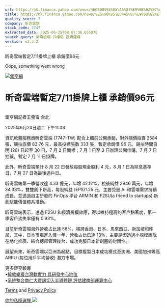 ```yaml
---
url: https://hk.finance.yahoo.com/news/%E6%98%95%E5%A5%87%E9%9B%B2%E7%AB%AF%E6%9A%AB%E5%AE%9A7-11%E6%8E%9B%E7%89%8C%E4%B8%8A%E6%AB%83-%E6%89%BF%E9%8A%B7%E5%83%B996%E5%85%83-030340880.html
title: https://hk.finance.yahoo.com/news/%E6%98%95%E5%A5%87%E9%9B%B2%E7%AB%AF%E6%9A%AB%E5%AE%9A7-11%E6%8E%9
quality_score: 7
company: 昕奇雲端
stock_code: 7747
extracted_date: 2025-06-25T08:07:36.655075
search_query: 昕奇雲端 目標價 投資建議
version: v3.3.2
---
```


昕奇雲端暫定7/11掛牌上櫃 承銷價96元 


Oops, something went wrong

 

[![鉅亨網](https://s.yimg.com/ny/api/res/1.2/UM5hrThmhlnSiBO4o4qlLg--/YXBwaWQ9aGlnaGxhbmRlcjt3PTE0NjtoPTQ4O2NmPXdlYnA-/https://s.yimg.com/os/creatr-uploaded-images/2020-01/147c7630-36ab-11ea-ae7c-5ee7a0016555)](http://www.cnyes.com/ "鉅亨網")

# 昕奇雲端暫定7/11掛牌上櫃 承銷價96元

![](data:image/gif;base64,R0lGODlhAQABAIAAAAAAAP///ywAAAAAAQABAAACAUwAOw==)

鉅亨網記者王莞甯 台北

2025年6月24日週二 下午11:03

資訊軟體服務商昕奇雲端 (7747-TW) 配合上櫃前公開承銷，對外競價拍賣 2584 張，競拍底價 82.76 元，最高投標張數 333 張，暫定承銷價 96 元，競拍時間自明 (26) 日起至 30 日，7 月 2 日開標；7 月 1 日至 3 日辦理公開申購，7 月 7 日抽籤，暫定 7 月 11 日掛牌。

此外，昕奇雲端預計 8 月 22 日發放每股現金股利 4 元，8 月 1 日為除息基準日，7 月 27 日為最後過戶日。

昕奇雲端第一季營收達 4.33 億元，年增 42.12%，稅後純益 2946 萬元，年增 34.33%，雙雙創下新高，每股純益 (EPS)1.25 元，主要受惠 AI 和雲端需求持續成長，並透過自主研發的 FinOps 平台 ARMIN 和 F2SU(a friend to startups) 新創賦能價值體系推動。

昕奇雲端表示，透過 F2SU 和經濟規模效應，得以維持極高的客戶黏著度，第一季客戶流失率僅有 0.93%。

目前昕奇雲端海外營收占比達 58%，橫跨香港、日本、馬來西亞、新加坡和印尼，其中，日本市場進入僅一年，營收占比已達 13%，主要是因透過小規模團隊在地化推廣、結合總部管理後台，成功克服日本新創圈的封閉性。

展望未來，昕奇雲端以亞洲為起點，目標複製日本成功模式至澳洲、美國加州等高 ARPU (每位用戶平均營收) 潛力市場。

更多鉅亨報導  
•[緯軟樂看台灣軟實力 具研發中心地位](https://news.cnyes.com/news/id/5984472?utm_source=yahoo&utm_medium=RSS&utm_campaign=relate)  
•[系統整合商仁大資訊切入半導體鏈 評估建南部運算中心](https://news.cnyes.com/news/id/5984327?utm_source=yahoo&utm_medium=RSS&utm_campaign=relate)

[Terms](https://guce.yahoo.com/terms?locale=zh-Hant-HK)  and [Privacy Policy](https://guce.yahoo.com/privacy-policy?locale=zh-Hant-HK)

[你的私隱選擇 ![](https://s.yimg.com/dv/static/siteApp/img/privacy-choice-control.png)](https://guce.yahoo.com/state-controls?locale=zh-Hant-HK&state=VA)